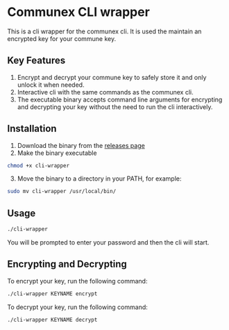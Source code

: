 # Communex CLI wrapper

This is a cli wrapper for the communex cli. It is used the maintain an encrypted key for your commune key.

## Key Features

1. Encrypt and decrypt your commune key to safely store it and only unlock it when needed.
2. Interactive cli with the same commands as the communex cli.
3. The executable binary accepts command line arguments for encrypting and decrypting your key without the need to run the cli interactively.

## Installation

1. Download the binary from the [releases page](https://github.com/bakobiibizo/cli-wrapper/releases)
2. Make the binary executable
```bash
chmod +x cli-wrapper
```

3. Move the binary to a directory in your PATH, for example:
```bash
sudo mv cli-wrapper /usr/local/bin/
```

## Usage

```bash
./cli-wrapper
```

You will be prompted to enter your password and then the cli will start.

## Encrypting and Decrypting
To encrypt your key, run the following command:
```bash
./cli-wrapper KEYNAME encrypt
```

To decrypt your key, run the following command:
```bash
./cli-wrapper KEYNAME decrypt
```



